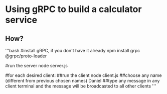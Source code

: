 # Using gRPC to build a calculator service

## How?
'''bash
#install gRPC, if you don't have it already
npm install grpc @grpc/proto-loader

#run the server
node server.js

#for each desired client:
##run the client
node client.js
##choose any name (different from previous chosen names)
Daniel
##type any message in any client terminal and the message will be broadcasted to all other clients
'''